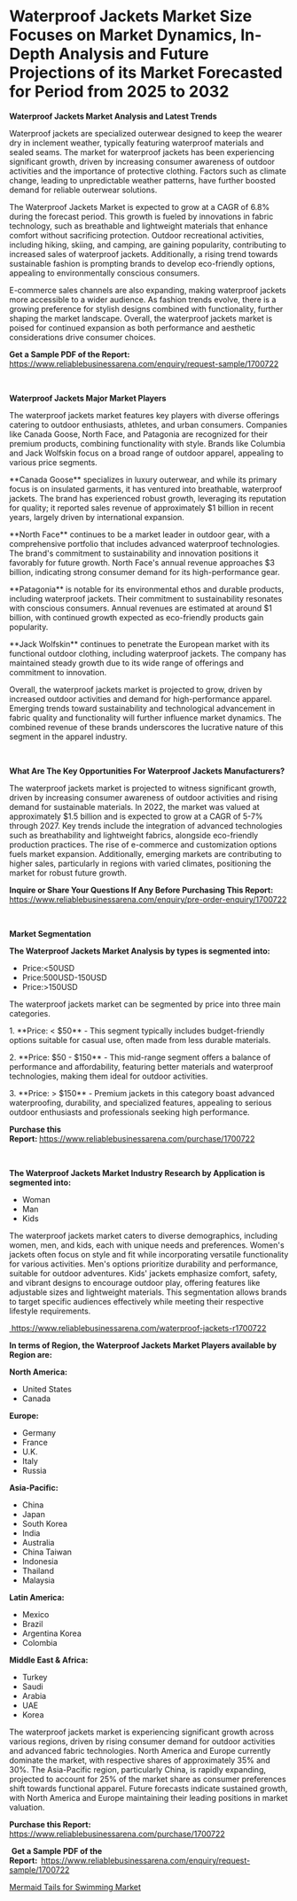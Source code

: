 <p><h1>Waterproof Jackets Market Size Focuses on Market Dynamics, In-Depth Analysis and Future Projections of its Market Forecasted for Period from 2025 to 2032</h1></p><p><strong>Waterproof Jackets Market Analysis and Latest Trends</strong></p>
<p><p>Waterproof jackets are specialized outerwear designed to keep the wearer dry in inclement weather, typically featuring waterproof materials and sealed seams. The market for waterproof jackets has been experiencing significant growth, driven by increasing consumer awareness of outdoor activities and the importance of protective clothing. Factors such as climate change, leading to unpredictable weather patterns, have further boosted demand for reliable outerwear solutions.</p><p>The Waterproof Jackets Market is expected to grow at a CAGR of 6.8% during the forecast period. This growth is fueled by innovations in fabric technology, such as breathable and lightweight materials that enhance comfort without sacrificing protection. Outdoor recreational activities, including hiking, skiing, and camping, are gaining popularity, contributing to increased sales of waterproof jackets. Additionally, a rising trend towards sustainable fashion is prompting brands to develop eco-friendly options, appealing to environmentally conscious consumers.</p><p>E-commerce sales channels are also expanding, making waterproof jackets more accessible to a wider audience. As fashion trends evolve, there is a growing preference for stylish designs combined with functionality, further shaping the market landscape. Overall, the waterproof jackets market is poised for continued expansion as both performance and aesthetic considerations drive consumer choices.</p></p>
<p><strong>Get a Sample PDF of the Report:&nbsp;</strong> <a href="https://www.reliablebusinessarena.com/enquiry/request-sample/1700722?utm_campaign=2042&utm_medium=2&utm_source=Github&utm_content=ia&utm_term=04042025&utm_id=waterproof-jackets">https://www.reliablebusinessarena.com/enquiry/request-sample/1700722</a></p>
<p>&nbsp;</p>
<p><strong>Waterproof Jackets Major Market Players</strong></p>
<p><p>The waterproof jackets market features key players with diverse offerings catering to outdoor enthusiasts, athletes, and urban consumers. Companies like Canada Goose, North Face, and Patagonia are recognized for their premium products, combining functionality with style. Brands like Columbia and Jack Wolfskin focus on a broad range of outdoor apparel, appealing to various price segments.</p><p>**Canada Goose** specializes in luxury outerwear, and while its primary focus is on insulated garments, it has ventured into breathable, waterproof jackets. The brand has experienced robust growth, leveraging its reputation for quality; it reported sales revenue of approximately $1 billion in recent years, largely driven by international expansion.</p><p>**North Face** continues to be a market leader in outdoor gear, with a comprehensive portfolio that includes advanced waterproof technologies. The brand's commitment to sustainability and innovation positions it favorably for future growth. North Face's annual revenue approaches $3 billion, indicating strong consumer demand for its high-performance gear.</p><p>**Patagonia** is notable for its environmental ethos and durable products, including waterproof jackets. Their commitment to sustainability resonates with conscious consumers. Annual revenues are estimated at around $1 billion, with continued growth expected as eco-friendly products gain popularity.</p><p>**Jack Wolfskin** continues to penetrate the European market with its functional outdoor clothing, including waterproof jackets. The company has maintained steady growth due to its wide range of offerings and commitment to innovation.</p><p>Overall, the waterproof jackets market is projected to grow, driven by increased outdoor activities and demand for high-performance apparel. Emerging trends toward sustainability and technological advancement in fabric quality and functionality will further influence market dynamics. The combined revenue of these brands underscores the lucrative nature of this segment in the apparel industry.</p></p>
<p>&nbsp;</p>
<p><strong>What Are The Key Opportunities For Waterproof Jackets Manufacturers?</strong></p>
<p><p>The waterproof jackets market is projected to witness significant growth, driven by increasing consumer awareness of outdoor activities and rising demand for sustainable materials. In 2022, the market was valued at approximately $1.5 billion and is expected to grow at a CAGR of 5-7% through 2027. Key trends include the integration of advanced technologies such as breathability and lightweight fabrics, alongside eco-friendly production practices. The rise of e-commerce and customization options fuels market expansion. Additionally, emerging markets are contributing to higher sales, particularly in regions with varied climates, positioning the market for robust future growth.</p></p>
<p><strong>Inquire or Share Your Questions If Any Before Purchasing This Report:</strong> <a href="https://www.reliablebusinessarena.com/enquiry/pre-order-enquiry/1700722?utm_campaign=2042&utm_medium=2&utm_source=Github&utm_content=ia&utm_term=04042025&utm_id=waterproof-jackets">https://www.reliablebusinessarena.com/enquiry/pre-order-enquiry/1700722</a></p>
<p>&nbsp;</p>
<p><strong>Market Segmentation</strong></p>
<p><strong>The Waterproof Jackets Market Analysis by types is segmented into:</strong></p>
<p><ul><li>Price:<50USD</li><li>Price:500USD-150USD</li><li>Price:>150USD</li></ul></p>
<p><p>The waterproof jackets market can be segmented by price into three main categories. </p><p>1. **Price: < $50** - This segment typically includes budget-friendly options suitable for casual use, often made from less durable materials. </p><p>2. **Price: $50 - $150** - This mid-range segment offers a balance of performance and affordability, featuring better materials and waterproof technologies, making them ideal for outdoor activities.</p><p>3. **Price: > $150** - Premium jackets in this category boast advanced waterproofing, durability, and specialized features, appealing to serious outdoor enthusiasts and professionals seeking high performance.</p></p>
<p><strong>Purchase this Report:&nbsp;</strong><a href="https://www.reliablebusinessarena.com/purchase/1700722?utm_campaign=2042&utm_medium=2&utm_source=Github&utm_content=ia&utm_term=04042025&utm_id=waterproof-jackets">https://www.reliablebusinessarena.com/purchase/1700722</a></p>
<p>&nbsp;</p>
<p><strong>The Waterproof Jackets Market Industry Research by Application is segmented into:</strong></p>
<p><ul><li>Woman</li><li>Man</li><li>Kids</li></ul></p>
<p><p>The waterproof jackets market caters to diverse demographics, including women, men, and kids, each with unique needs and preferences. Women's jackets often focus on style and fit while incorporating versatile functionality for various activities. Men's options prioritize durability and performance, suitable for outdoor adventures. Kids' jackets emphasize comfort, safety, and vibrant designs to encourage outdoor play, offering features like adjustable sizes and lightweight materials. This segmentation allows brands to target specific audiences effectively while meeting their respective lifestyle requirements.</p></p>
<p><a href="https://www.reliablebusinessarena.com/waterproof-jackets-r1700722?utm_campaign=2042&utm_medium=2&utm_source=Github&utm_content=ia&utm_term=04042025&utm_id=waterproof-jackets">&nbsp;https://www.reliablebusinessarena.com/waterproof-jackets-r1700722</a></p>
<p><strong>In terms of Region, the Waterproof Jackets Market Players available by Region are:</strong></p>
<p>
    <p> <strong> North America: </strong>
        <ul>
            <li>United States</li>
            <li>Canada</li>
        </ul>
        </p> 
    <p> <strong> Europe: </strong>
        <ul>
            <li>Germany</li>
            <li>France</li>
            <li>U.K.</li>
            <li>Italy</li>
            <li>Russia</li>
        </ul>
        </p> 
    <p> <strong> Asia-Pacific: </strong>
        <ul>
            <li>China</li>
            <li>Japan</li>
            <li>South Korea</li>
            <li>India</li>
            <li>Australia</li>
            <li>China Taiwan</li>
            <li>Indonesia</li>
            <li>Thailand</li>
            <li>Malaysia</li>
        </ul>
        </p> 
    <p> <strong> Latin America: </strong>
        <ul>
            <li>Mexico</li>
            <li>Brazil</li>
            <li>Argentina Korea</li>
            <li>Colombia</li>
        </ul>
        </p> 
    <p> <strong> Middle East & Africa: </strong>
        <ul>
            <li>Turkey</li>
            <li>Saudi</li>
            <li>Arabia</li>
            <li>UAE</li>
            <li>Korea</li>
        </ul>
    </p>
    </p>
<p><p>The waterproof jackets market is experiencing significant growth across various regions, driven by rising consumer demand for outdoor activities and advanced fabric technologies. North America and Europe currently dominate the market, with respective shares of approximately 35% and 30%. The Asia-Pacific region, particularly China, is rapidly expanding, projected to account for 25% of the market share as consumer preferences shift towards functional apparel. Future forecasts indicate sustained growth, with North America and Europe maintaining their leading positions in market valuation.</p></p>
<p><strong>Purchase this Report: </strong><a href="https://www.reliablebusinessarena.com/purchase/1700722?utm_campaign=2042&utm_medium=2&utm_source=Github&utm_content=ia&utm_term=04042025&utm_id=waterproof-jackets">https://www.reliablebusinessarena.com/purchase/1700722</a></p>
<p>&nbsp;<strong>Get a Sample PDF of the Report:&nbsp;&nbsp;</strong><a href="https://www.reliablebusinessarena.com/enquiry/request-sample/1700722?utm_campaign=2042&utm_medium=2&utm_source=Github&utm_content=ia&utm_term=04042025&utm_id=waterproof-jackets">https://www.reliablebusinessarena.com/enquiry/request-sample/1700722</a></p>
<p><strong></strong></p>
<p><p><a href="https://github.com/mookiesville/Market-Research-Report-List-1/blob/main/mermaid-tails-for-swimming-market.md?utm_campaign=2042&utm_medium=2&utm_source=Github&utm_content=ia&utm_term=04042025&utm_id=waterproof-jackets">Mermaid Tails for Swimming Market</a></p></p>